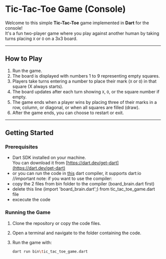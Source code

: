# Tic-Tac-Toe Game (Console)

Welcome to this simple **Tic-Tac-Toe** game implemented in **Dart** for the console!  
It's a fun two-player game where you play against another human by taking turns placing `X` or `O` on a 3x3 board.

---


## How to Play

1. Run the game.
2. The board is displayed with numbers 1 to 9 representing empty squares.
3. Players take turns entering a number to place their mark (`X` or `O`) in that square (X always starts).
4. The board updates after each turn showing `X`, `O`, or the square number if empty.
5. The game ends when a player wins by placing three of their marks in a row, column, or diagonal, or when all squares are filled (draw).
6. After the game ends, you can choose to restart or exit.

---

## Getting Started

### Prerequisites

- Dart SDK installed on your machine.  
  You can download it from [https://dart.dev/get-dart](https://dart.dev/get-dart)
- or you can run the code in [this](https://www.tutorialspoint.com/execute_dart_online.php) dart compiler, it supports dart:io
//important note: if you want to use the compiler:
- copy the 2 files from bin folder to the compiler (board_brain.dart first)
- delete this line (import 'board_brain.dart';) from tic_tac_toe_game.dart file
- excecute the code
  
### Running the Game

1. Clone the repository or copy the code files.
2. Open a terminal and navigate to the folder containing the code.
3. Run the game with:

   ```bash
   dart run bin\tic_tac_toe_game.dart
